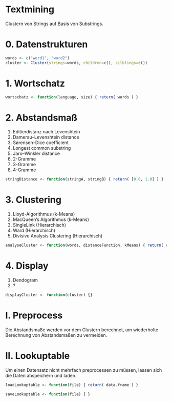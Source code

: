 # Textmining
Clustern von Strings auf Basis von Substrings.


# 0. Datenstrukturen

```r
words <- c("word1", "word2")
cluster <- Cluster(strings=words, children=c(), silblings=c())
```

# 1. Wortschatz

```r
wortschatz <- function(language, size) { return( words ) }
```
# 2. Abstandsmaß

  1. Editierdistanz nach Levenshtein
  2. Damerau–Levenshtein distance
  3. Sørensen–Dice coefficient
  4. Longest common substring
  5. Jaro–Winkler distance
  6. 2-Gramme
  7. 3-Gramme
  8. 4-Gramme

```r
stringDistance <- function(stringA, stringB) { return( [0.0, 1.0] ) }
```

# 3. Clustering
  1. Lloyd-Algorithmus (k-Means)
  2. MacQueen’s Algorithmus (k-Means)
  3. SingleLink (Hierarchisch)
  4. Ward (Hierarchisch)
  5. Divisive Analysis Clustering (Hierarchisch)

```r
analyseCluster <- function(words, distanceFunction, kMeans) { return( cluster ) }
```

# 4. Display
  1. Dendogram
  2. ?

```r
displayCluster <- function(cluster) {}
```

# I. Preprocess

Die Abstandsmaße werden vor dem Clustern berechnet, um wiederholte Berechnung von Abstandsmaßen zu vermeiden.

# II. Lookuptable

Um einen Datensatz nicht mehrfach preprocessen zu müssen, lassen sich die Daten abspeichern und laden.

```r
loadLookuptable <- function(file) { return( data.frame ) }
```

```r
saveLookuptable <- function(file) { }
```